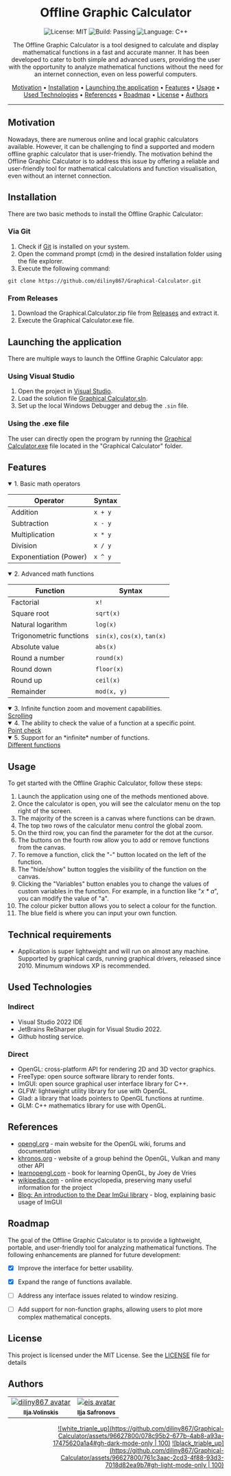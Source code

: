 <div align="center">

 # Offline Graphic Calculator

![License: MIT](https://img.shields.io/badge/license-MIT-blue.svg?style=for-the-badge)
![Build: Passing](https://img.shields.io/badge/build-passing-brightgreen?style=for-the-badge)
![Language: C++](https://img.shields.io/badge/language-c%2B%2B-blue?style=for-the-badge)

The Offline Graphic Calculator is a tool designed to calculate and display mathematical functions in a fast and accurate manner. It has been developed to cater to both simple and advanced users, providing the user with the opportunity to analyze mathematical functions without the need for an internet connection, even on less powerful computers.

[Motivation](#motivation) •
[Installation](#installation) •
[Launching the application](#launching-the-application) •
[Features](#features) •
[Usage](#usage) •
[Used Technologies](#used-technologies) •
[References](#references) •
[Roadmap](#roadmap) •
[License](#license) •
[Authors](#authors)

</div>

---

## Motivation

Nowadays, there are numerous online and local graphic calculators available. However, it can be challenging to find a supported and modern offline graphic calculator that is user-friendly. The motivation behind the Offline Graphic Calculator is to address this issue by offering a reliable and user-friendly tool for mathematical calculations and function visualisation, even without an internet connection.

## Installation

There are two basic methods to install the Offline Graphic Calculator:

### Via Git

1. Check if [Git](https://git-scm.com) is installed on your system.
2. Open the command prompt (cmd) in the desired installation folder using the file explorer.
3. Execute the following command:

```shell
git clone https://github.com/diliny867/Graphical-Calculator.git
```

### From Releases

1. Download the Graphical.Calculator.zip file from [Releases](https://github.com/diliny867/Graphical-Calculator/releases) and extract it.
2. Execute the Graphical Calculator.exe file.

## Launching the application

There are multiple ways to launch the Offline Graphic Calculator app:

### Using Visual Studio

1. Open the project in [Visual Studio](https://visualstudio.microsoft.com/).
2. Load the solution file [Graphical Calculator.sln](https://github.com/diliny867/Graphical-Calculator/blob/master/Graphical%20Calculator.sln).
3. Set up the local Windows Debugger and debug the `.sin` file.

### Using the .exe file

The user can directly open the program by running the [Graphical Calculator.exe](https://github.com/diliny867/Graphical-Calculator/blob/master/Graphical%20Calculator/Graphical%20Calculator.exe) file located in the "Graphical Calculator" folder.

## Features

<details open> <summary> 1. Basic math operators </summary>

| Operator               | Syntax  |
| ---------------------- | ------- |
| Addition               | `x + y` |
| Subtraction            | `x - y` |
| Multiplication         | `x * y` |
| Division               | `x / y` |
| Exponentiation (Power) | `x ^ y` |

</details>

<details open> 
<summary> 2. Advanced math functions </summary>

| Function                | Syntax                       |
| ----------------------- | ---------------------------- |
| Factorial               | `x!`               |
| Square root             | `sqrt(x)`                    |
| Natural logarithm       | `log(x)`                     |
| Trigonometric functions | `sin(x)`, `cos(x)`, `tan(x)` |
| Absolute value          | `abs(x)`                     |
| Round a number          | `round(x)`                   |
| Round down              | `floor(x)`                   |
| Round up                | `ceil(x)`                    |
| Remainder               | `mod(x, y)`                  |

</details>

<details open> 
<summary> 3. Infinite function zoom and movement capabilities. </summary> 
<a href="https://github.com/diliny867/Graphical-Calculator/blob/master/attachments/Graphical_Calculator_Functions.webp">Scrolling</a> 

</details>

<details open> 
<summary> 4. The ability to check the value of a function at a specific point. </summary> 
<a href="https://github.com/diliny867/Graphical-Calculator/blob/master/attachments/Graphical_Calculator_Functions.webp">Point check</a> 

</details>

<details open> 
<summary> 5. Support for an *infinite* number of functions. </summary> 
<a href="https://github.com/diliny867/Graphical-Calculator/blob/master/attachments/Graphical_Calculator_Functions.webp">Different functions</a> 

</details>

## Usage

To get started with the Offline Graphic Calculator, follow these steps:

1. Launch the application using one of the methods mentioned above.
2. Once the calculator is open, you will see the calculator menu on the top right of the screen.
3. The majority of the screen is a canvas where functions can be drawn.
4. The top two rows of the calculator menu control the global zoom.
5. On the third row, you can find the parameter for the dot at the cursor.
6. The buttons on the fourth row allow you to add or remove functions from the canvas.
7. To remove a function, click the "-" button located on the left of the function.
8. The "hide/show" button toggles the visibility of the function on the canvas.
9. Clicking the "Variables" button enables you to change the values of custom variables in the function. For example, in a function like "_x \* a_", you can modify the value of "a".
10. The colour picker button allows you to select a colour for the function.
11. The blue field is where you can input your own function.

## Technical requirements

 - Application is super lightweight and will run on almost any machine. Supported by graphical cards, running graphical drivers, released since 2010. Minumum windows XP is recommended.

## Used Technologies

### Indirect
 - Visual Studio 2022 IDE
 - JetBrains ReSharper plugin for Visual Studio 2022.
 - Github hosting service.

### Direct
 - OpenGL: cross-platform API for rendering 2D and 3D vector graphics.
 - FreeType: open source software library to render fonts.
 - ImGUI: open source graphical user interface library for C++.
 - GLFW: lightweight utility library for use with OpenGL.
 - Glad: a library that loads pointers to OpenGL functions at runtime.
 - GLM: C++ mathematics library for use with OpenGL.

## References

 - [opengl.org](https://www.opengl.org) - main website for the OpenGL wiki, forums and documentation
 - [khronos.org](https://www.khronos.org) - website of a group behind the OpenGL, Vulkan and many other API
 - [learnopengl.com](https://www.learnopengl.com) - book for learning OpenGL, by Joey de Vries
 - [wikipedia.com](https://www.wikipedia.com) - online encyclopedia, preserving many useful information for the project
 - [Blog: An introduction to the Dear ImGui library](https://blog.conan.io/2019/06/26/An-introduction-to-the-Dear-ImGui-library.html) - blog, explaining basic usage of ImGUI

## Roadmap

The goal of the Offline Graphic Calculator is to provide a lightweight, portable, and user-friendly tool for analyzing mathematical functions. The following enhancements are planned for future development:

- [x] Improve the interface for better usability.

- [x] Expand the range of functions available.

- [ ] Address any interface issues related to window resizing.

- [ ] Add support for non-function graphs, allowing users to plot more complex mathematical concepts.

## License

This project is licensed under the MIT License. See the [LICENSE](https://github.com/diliny867/Graphical-Calculator/blob/master/LICENSE) file for details

## Authors

<table>
  <tr>
    <td align="center">
      <a href="https://github.com/diliny867">
        <img src="https://avatars.githubusercontent.com/u/100518672?v=4&s=140" alt="diliny867 avatar" /><br />
      </a>
    </td>
    <td align="center">
      <a href="https://github.com/Akkompanist">
        <img src="https://avatars.githubusercontent.com/u/96627800?v=4&s=140" alt="eis avatar" /><br />
      </a>
    </td>
  </tr>
  <tr>
    <td align="center">
     <a href="https://github.com/diliny867">
      <sub>
       <b>Ilja Volinskis</b>
      </sub>
     </a>
    </td>
    <td align="center">
     <a href="https://github.com/Akkompanist">
      <sub>
       <b>Iļja Safronovs</b>
      </sub>
     </a>
    </td>
  </tr>
</table>

<div align="right">
 
[![white_trianle_up](https://github.com/diliny867/Graphical-Calculator/assets/96627800/078c95b2-677b-4ab8-a93a-17475620a1a4#gh-dark-mode-only | 100)](#offline-graphic-calculator)
[![black_triable_up](https://github.com/diliny867/Graphical-Calculator/assets/96627800/761c3aac-2cd3-4f88-93d3-7018d82ea9b7#gh-light-mode-only | 100)](#offline-graphic-calculator)
 
</div>
